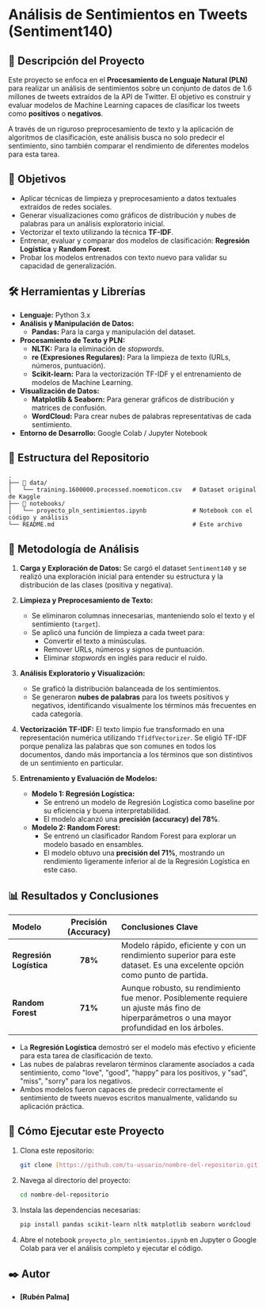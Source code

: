 # Análisis de Sentimientos en Tweets (Sentiment140)

## 📝 Descripción del Proyecto

Este proyecto se enfoca en el **Procesamiento de Lenguaje Natural (PLN)** para realizar un análisis de sentimientos sobre un conjunto de datos de 1.6 millones de tweets extraídos de la API de Twitter. El objetivo es construir y evaluar modelos de Machine Learning capaces de clasificar los tweets como **positivos** o **negativos**.

A través de un riguroso preprocesamiento de texto y la aplicación de algoritmos de clasificación, este análisis busca no solo predecir el sentimiento, sino también comparar el rendimiento de diferentes modelos para esta tarea.

## 🎯 Objetivos

- Aplicar técnicas de limpieza y preprocesamiento a datos textuales extraídos de redes sociales.
- Generar visualizaciones como gráficos de distribución y nubes de palabras para un análisis exploratorio inicial.
- Vectorizar el texto utilizando la técnica **TF-IDF**.
- Entrenar, evaluar y comparar dos modelos de clasificación: **Regresión Logística** y **Random Forest**.
- Probar los modelos entrenados con texto nuevo para validar su capacidad de generalización.

## 🛠️ Herramientas y Librerías

* **Lenguaje:** Python 3.x
* **Análisis y Manipulación de Datos:**
    * **Pandas:** Para la carga y manipulación del dataset.
* **Procesamiento de Texto y PLN:**
    * **NLTK:** Para la eliminación de *stopwords*.
    * **re (Expresiones Regulares):** Para la limpieza de texto (URLs, números, puntuación).
    * **Scikit-learn:** Para la vectorización TF-IDF y el entrenamiento de modelos de Machine Learning.
* **Visualización de Datos:**
    * **Matplotlib & Seaborn:** Para generar gráficos de distribución y matrices de confusión.
    * **WordCloud:** Para crear nubes de palabras representativas de cada sentimiento.
* **Entorno de Desarrollo:** Google Colab / Jupyter Notebook

## 📂 Estructura del Repositorio

```
.
├── 📁 data/
│   └── training.1600000.processed.noemoticon.csv   # Dataset original de Kaggle
├── 📁 notebooks/
│   └── proyecto_pln_sentimientos.ipynb             # Notebook con el código y análisis
└── README.md                                       # Este archivo
```

## 🔬 Metodología de Análisis

1.  **Carga y Exploración de Datos:** Se cargó el dataset `Sentiment140` y se realizó una exploración inicial para entender su estructura y la distribución de las clases (positiva y negativa).

2.  **Limpieza y Preprocesamiento de Texto:**
    * Se eliminaron columnas innecesarias, manteniendo solo el texto y el sentimiento (`target`).
    * Se aplicó una función de limpieza a cada tweet para:
        * Convertir el texto a minúsculas.
        * Remover URLs, números y signos de puntuación.
        * Eliminar *stopwords* en inglés para reducir el ruido.

3.  **Análisis Exploratorio y Visualización:**
    * Se graficó la distribución balanceada de los sentimientos.
    * Se generaron **nubes de palabras** para los tweets positivos y negativos, identificando visualmente los términos más frecuentes en cada categoría.

4.  **Vectorización TF-IDF:** El texto limpio fue transformado en una representación numérica utilizando `TfidfVectorizer`. Se eligió TF-IDF porque penaliza las palabras que son comunes en todos los documentos, dando más importancia a los términos que son distintivos de un sentimiento en particular.

5.  **Entrenamiento y Evaluación de Modelos:**
    * **Modelo 1: Regresión Logística:**
        * Se entrenó un modelo de Regresión Logística como baseline por su eficiencia y buena interpretabilidad.
        * El modelo alcanzó una **precisión (accuracy) del 78%**.
    * **Modelo 2: Random Forest:**
        * Se entrenó un clasificador Random Forest para explorar un modelo basado en ensambles.
        * El modelo obtuvo una **precisión del 71%**, mostrando un rendimiento ligeramente inferior al de la Regresión Logística en este caso.

## 📊 Resultados y Conclusiones

| Modelo | Precisión (Accuracy) | Conclusiones Clave |
| :--- | :---: | :--- |
| **Regresión Logística** | **78%** | Modelo rápido, eficiente y con un rendimiento superior para este dataset. Es una excelente opción como punto de partida. |
| **Random Forest** | **71%** | Aunque robusto, su rendimiento fue menor. Posiblemente requiere un ajuste más fino de hiperparámetros o una mayor profundidad en los árboles. |

- La **Regresión Logística** demostró ser el modelo más efectivo y eficiente para esta tarea de clasificación de texto.
- Las nubes de palabras revelaron términos claramente asociados a cada sentimiento, como "love", "good", "happy" para los positivos, y "sad", "miss", "sorry" para los negativos.
- Ambos modelos fueron capaces de predecir correctamente el sentimiento de tweets nuevos escritos manualmente, validando su aplicación práctica.

## 🚀 Cómo Ejecutar este Proyecto

1.  Clona este repositorio:
    ```bash
    git clone [https://github.com/tu-usuario/nombre-del-repositorio.git](https://github.com/tu-usuario/nombre-del-repositorio.git)
    ```
2.  Navega al directorio del proyecto:
    ```bash
    cd nombre-del-repositorio
    ```
3.  Instala las dependencias necesarias:
    ```bash
    pip install pandas scikit-learn nltk matplotlib seaborn wordcloud
    ```
4.  Abre el notebook `proyecto_pln_sentimientos.ipynb` en Jupyter o Google Colab para ver el análisis completo y ejecutar el código.

## ✒️ Autor

* **[Rubén Palma]**


